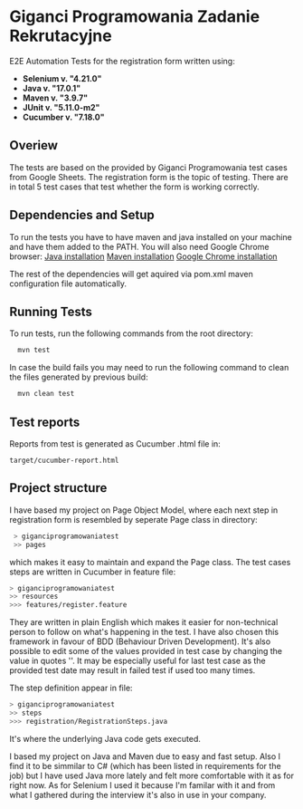 # Giganci Programowania Zadanie Rekrutacyjne

 E2E Automation Tests for the registration form written using:
- **Selenium v. "4.21.0"**
- **Java v. "17.0.1"**
- **Maven v. "3.9.7"**
- **JUnit v. "5.11.0-m2"**
- **Cucumber v. "7.18.0"**

## Overiew
The tests are based on the provided by Giganci Programowania test cases from Google Sheets. The registration form is the topic of testing. There are in total 5 test cases that test whether the form is working correctly.

## Dependencies and Setup
To run the tests you have to have maven and java installed on your machine and have them added to the PATH. You will also need Google Chrome browser:
[Java installation](https://www.oracle.com/java/technologies/downloads/#jdk23-windows)
[Maven installation](https://maven.apache.org/install.html)
[Google Chrome installation](https://www.google.com/chrome/)

The rest of the dependencies will get aquired via pom.xml maven configuration file automatically.
## Running Tests

To run tests, run the following commands from the root directory:

```bash
  mvn test
```
In case the build fails you may need to run the following command to clean the files generated by previous build:
```bash
  mvn clean test
```

## Test reports
Reports from test is generated as Cucumber .html file in:
```
target/cucumber-report.html
```

## Project structure
I have based my project on Page Object Model, where each next step in registration form is resembled by seperate Page class in directory:
```bash
 > giganciprogramowaniatest
 >> pages
 ```
 which makes it easy to maintain and expand the Page class.
 The test cases steps are written in Cucumber in feature file:
 ```bash
 > giganciprogramowaniatest
 >> resources
 >>> features/register.feature
 ```
 They are written in plain English which makes it easier for non-technical person to follow on what's happening in the test. I have also chosen this framework in favour of BDD (Behaviour Driven Development). It's also possible to edit some of the values provided in test case by changing the value in quotes ''. It may be especially useful for last test case as the provided test date may result in failed test if used too many times.
 
The step definition appear in file:
 
 ```bash
 > giganciprogramowaniatest
 >> steps
 >>> registration/RegistrationSteps.java
 ```
 It's where the underlying Java code gets executed.
 
 I based my project on Java and Maven due to easy and fast setup. Also I find it to be simmilar to C# (which has been listed in requirements for the job) but I have used Java more lately and felt more comfortable with it as for right now. As for Selenium I used it because I'm familar with it and from what I gathered during the interview it's also in use in your company.
 
 
 
 